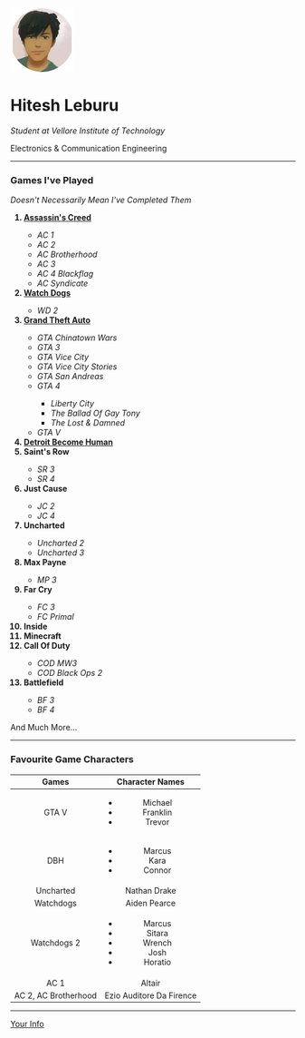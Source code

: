 <!DOCTYPE html>
<html lang="en" dir="ltr">
  <head>
    <meta charset="utf-8">
    <title></title>
  </head>
  <body>
    <img src="circle-cropped.png" alt="A Handsome Man">
    <h1>Hitesh Leburu</h1>
    <em><p>Student at Vellore Institute of Technology</p></em>
    <p>Electronics & Communication Engineering</p>
    <hr>
    <h3>Games I've Played</h3>
    <em><p>Doesn't Necessarily Mean I've Completed Them</p></em>
    <ol>
      <strong><li><a href="https://www.ubisoft.com/en-us/game/assassins-creed">Assassin's Creed</a></li></strong>
      <ul><em>
        <li>AC 1</li>
        <li>AC 2</li>
        <li>AC Brotherhood</li>
        <li>AC 3</li>
        <li>AC 4 Blackflag</li>
        <li>AC Syndicate</li>
        </em>
      </ul>
      <strong><li><a href="https://www.ubisoft.com/en-gb/game/watch-dogs/watch-dogs">Watch Dogs</a></li></strong>
      <em>
        <ul>
        <li>WD 2</li>
        </ul>
      </em>
      <strong><li><a href="https://www.rockstargames.com/V/restricted-content/agegate/form?redirect=https%3A%2F%2Fwww.rockstargames.com%2FV%2F&options=&locale=en_us">Grand Theft Auto</a></li></strong>
      <ul>
        <em>
          <li>GTA Chinatown Wars</li>
          <li>GTA 3</li>
          <li>GTA Vice City</li>
          <li>GTA Vice City Stories</li>
          <li>GTA San Andreas</li>
          <li>GTA 4</li>
          <ul>
            <li>Liberty City</li>
            <li>The Ballad Of Gay Tony</li>
            <li>The Lost & Damned</li>
          </ul>
          <li>GTA V</li>
        </em>
      </ul>
      <strong><li><a href="https://www.quanticdream.com/en/detroit-become-human">Detroit Become Human</a></li></strong>
      <strong><li>Saint's Row</li></strong>
      <em>
        <ul>
          <li>SR 3</li>
          <li>SR 4</li>
        </ul>
      </em>
      <strong><li>Just Cause</li></strong>
      <ul>
      <em>
        <li>JC 2</li>
        <li>JC 4</li>
      </em>
      </ul>
      <strong><li>Uncharted</li></strong>
      <em>
        <ul>
        <li>Uncharted 2</li>
        <li>Uncharted 3</li>
        </ul>
      </em>
      <strong><li>Max Payne</li></strong>
      <ul>
      <em><li>MP 3</li></em>
      </ul>
      <strong><li>Far Cry</li></strong>
      <ul>
        <em>
          <li>FC 3</li>
          <li>FC Primal</li>
        </em>
      </ul>
      <strong><li>Inside</li></strong>
      <strong><li>Minecraft</li></strong>
      <strong><li>Call Of Duty</li></strong>
      <ul>
        <em>
          <li>COD MW3</li>
          <li>COD Black Ops 2</li>
        </em>
      </ul>
      <strong><li>Battlefield</li></strong>
      <ul>
        <em>
          <li>BF 3</li>
          <li>BF 4</li>
        </em>
      </ul>
    </ol>
    <p>And Much More...</p>
    <hr>
    <h3>Favourite Game Characters</h3>
    <table>
      <thead>
        <tr>
        <th>Games</th>
        <th>Character Names</th>
        </tr>
      </thead>
      <tbody align="center">
        <tr>
          <td>GTA V</td>
          <td><ul>
            <li>Michael</li>
            <li>Franklin</li>
            <li>Trevor</li>
          </ul></td>
        </tr>
        <tr>
          <td>DBH</td>
          <td><ul>
            <li>Marcus</li>
            <li>Kara</li>
            <li>Connor</li>
          </ul></td>
        </tr>
        <tr>
          <td>Uncharted</td>
          <td>Nathan Drake</td>
        </tr>
        <tr>
          <td>Watchdogs</td>
          <td>Aiden Pearce</td>
        </tr>
        <tr>
          <td>Watchdogs 2</td>
          <td><ul>
            <li>Marcus</li>
            <li>Sitara</li>
            <li>Wrench</li>
            <li>Josh</li>
            <li>Horatio</li>
          </ul></td>
        </tr>
        <tr>
          <td>AC 1</td>
          <td>Altair</td>
        </tr>
        <tr>
          <td>
            AC 2, AC Brotherhood
          </td>
          <td>Ezio Auditore Da Firence</td>
        </tr>
      </tbody>
    </table>
    <hr>
    <a href="inputs.html">Your Info</a>
  </body>
</html>
